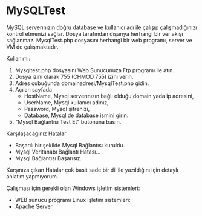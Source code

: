 MySQLTest
=========
MySQL serverınızın doğru database ve kullanıcı adı ile çalışıp çalışmadığınızı kontrol etmenizi sağlar. Dosya tarafından dışarıya herhangi bir ver akışı sağlanmaz. MysqlTest.php dosyasını herhangi bir web programı, server ve VM de çalışmaktadır.

Kullanımı:
1) Mysqltest.php dosyasını Web Sunucunuza Ftp programı ile atın.
2) Dosya izini olarak 755 (CHMOD 755) izini verin.
3) Adres çubuğunda domainadresi/MysqlTest.php gidin.
4) Açılan sayfada
    - HostName, Mysql serverınızın bağlı olduğu domain yada ip adresini,
    - UserName, Mysql kullanıcı adınız,
    - Password, Mysql şifrenizi,
    - Database, Mysql de database ismini girin.
5) "Mysql Bağlantısı Test Et" butonuna basın. 

Karşılaşacağınız Hatalar
  + Başarılı bir şekilde Mysql Bağlantısı kuruldu.
  + Mysql Veritanabı Bağlantı Hatası...
  + Mysql Bağlantısı Başarısız.

Karşınıza çıkan Hatalar çok basit sade bir dil ile yazıldığını için detaylı anlatım yapmıyorum.

Çalışması için gerekli olan
Windows işletim sistemleri:
  + WEB sunucu programı
Linux işletim sistemleri:
  + Apache Server
